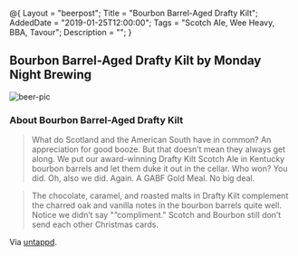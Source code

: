 @{ 
 Layout = "beerpost"; 
 Title = "Bourbon Barrel-Aged Drafty Kilt"; 
 AddedDate = "2019-01-25T12:00:00"; 
 Tags = "Scotch Ale, Wee Heavy, BBA, Tavour"; 
 Description = ""; 
 } 
 

## Bourbon Barrel-Aged Drafty Kilt by Monday Night Brewing

![beer-pic]

### About Bourbon Barrel-Aged Drafty Kilt

> What do Scotland and the American South have in common? An appreciation for good booze. But that doesn’t mean they always get along. We put our award-winning Drafty Kilt Scotch Ale in Kentucky bourbon barrels and let them duke it out in the cellar. Who won? You did. Oh, also we did. Again. A GABF Gold Meal. No big deal.

> The chocolate, caramel, and roasted malts in Drafty Kilt complement the charred oak and vanilla notes in the bourbon barrels quite well. Notice we didn’t say "“compliment." Scotch and Bourbon still don’t send each other Christmas cards.

Via [untappd][untappd-url].

[untappd-url]: <https://untappd.com/b/monday-night-brewing-bourbon-barrel-aged-drafty-kilt/527197>
[beer-pic]: https://jasonpowley.com/assets/img/2019-01-25-bourbon-barrel-aged-drafty-kilt.jpeg "Bourbon Barrel-Aged Drafty Kilt by Monday Night Brewing"
